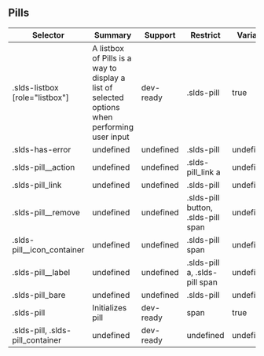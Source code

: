 

## Pills

| Selector | Summary | Support | Restrict | Variant |
|-------|-------|-------|-------|-------|
| .slds-listbox [role="listbox"] | A listbox of Pills is a way to display a list of selected options when performing user input | dev-ready | .slds-pill | true |
| .slds-has-error | undefined | undefined | .slds-pill | undefined |
| .slds-pill__action | undefined | undefined | .slds-pill_link a | undefined |
| .slds-pill_link | undefined | undefined | .slds-pill | undefined |
| .slds-pill__remove | undefined | undefined | .slds-pill button, .slds-pill span | undefined |
| .slds-pill__icon_container | undefined | undefined | .slds-pill span | undefined |
| .slds-pill__label | undefined | undefined | .slds-pill a, .slds-pill span | undefined |
| .slds-pill_bare | undefined | undefined | .slds-pill | undefined |
| .slds-pill | Initializes pill | dev-ready | span | true |
| .slds-pill, .slds-pill_container | undefined | dev-ready | undefined | undefined |